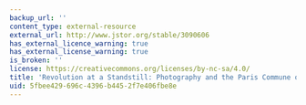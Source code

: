 ```yaml
---
backup_url: ''
content_type: external-resource
external_url: http://www.jstor.org/stable/3090606
has_external_licence_warning: true
has_external_license_warning: true
is_broken: ''
license: https://creativecommons.org/licenses/by-nc-sa/4.0/
title: 'Revolution at a Standstill: Photography and the Paris Commune of 1871'
uid: 5fbee429-696c-4396-b445-2f7e406fbe8e
---
```

